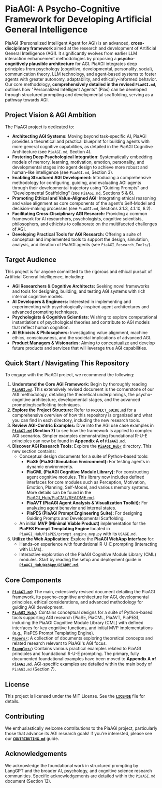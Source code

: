 # PiaAGI: A Psycho-Cognitive Framework for Developing Artificial General Intelligence

PiaAGI (Personalized Intelligent Agent for AGI) is an advanced, **cross-disciplinary framework** aimed at the research and development of Artificial General Intelligence (AGI). It significantly evolves from earlier LLM interaction enhancement methodologies by proposing a **psycho-cognitively plausible architecture** for AGI. PiaAGI integrates deep principles from psychology (cognitive, developmental, personality, social), communication theory, LLM technology, and agent-based systems to foster agents with greater autonomy, adaptability, and ethically-informed behavior. Our core methodology, **comprehensively detailed in the revised `PiaAGI.md`**, outlines how "Personalized Intelligent Agents" (Pias) can be developed through structured prompting and developmental scaffolding, serving as a pathway towards AGI.

## Project Vision & AGI Ambition

The PiaAGI project is dedicated to:

*   **Architecting AGI Systems:** Moving beyond task-specific AI, PiaAGI provides a theoretical and practical blueprint for building agents with more general cognitive capabilities, as detailed in the PiaAGI Cognitive Architecture (see `PiaAGI.md`, Section 4).
*   **Fostering Deep Psychological Integration:** Systematically embedding models of memory, learning, motivation, emotion, personality, and developmental stages into agent design to achieve more robust and human-like intelligence (see `PiaAGI.md`, Section 3).
*   **Enabling Structured AGI Development:** Introducing a comprehensive methodology for configuring, guiding, and evaluating AGI agents through their developmental trajectory using "Guiding Prompts" and "Developmental Scaffolding" (see `PiaAGI.md`, Sections 5 & 6).
*   **Promoting Ethical and Value-Aligned AGI:** Integrating ethical reasoning and value alignment as core components of the agent's Self-Model and decision-making processes (see `PiaAGI.md`, Sections 3.1.3, 4.1.10, 8.2).
*   **Facilitating Cross-Disciplinary AGI Research:** Providing a common framework for AI researchers, psychologists, cognitive scientists, philosophers, and ethicists to collaborate on the multifaceted challenges of AGI.
*   **Developing Practical Tools for AGI Research:** Offering a suite of conceptual and implemented tools to support the design, simulation, analysis, and iteration of PiaAGI agents (see `PiaAGI_Research_Tools/`).

## Target Audience

This project is for anyone committed to the rigorous and ethical pursuit of Artificial General Intelligence, including:

*   **AGI Researchers & Cognitive Architects:** Seeking novel frameworks and tools for designing, building, and testing AGI systems with rich internal cognitive models.
*   **AI Developers & Engineers:** Interested in implementing and experimenting with psychologically-inspired agent architectures and advanced prompting techniques.
*   **Psychologists & Cognitive Scientists:** Wishing to explore computational instantiations of psychological theories and contribute to AGI models that reflect human cognition.
*   **AI Ethicists & Philosophers:** Investigating value alignment, machine ethics, consciousness, and the societal implications of advanced AGI.
*   **Product Managers & Visionaries:** Aiming to conceptualize and develop future products and services that will leverage true AGI capabilities.

## Quick Start / Navigating This Repository

To engage with the PiaAGI project, we recommend the following:

1.  **Understand the Core AGI Framework:** Begin by thoroughly reading **[`PiaAGI.md`](PiaAGI.md)**. This extensively revised document is the cornerstone of our AGI methodology, detailing the theoretical underpinnings, the psycho-cognitive architecture, developmental stages, and the advanced prompting/scaffolding techniques.
2.  **Explore the Project Structure:** Refer to **[`PROJECT_GUIDE.md`](PROJECT_GUIDE.md)** for a comprehensive overview of how this repository is organized and what you can find in each directory, including the new research tools.
3.  **Review AGI-Centric Examples:** Dive into the AGI use case examples in **[`PiaAGI.md`](PiaAGI.md) (Section 7)** to see how the framework is applied to complex AGI scenarios. Simpler examples demonstrating foundational R-U-E principles can now be found in **Appendix A of `PiaAGI.md`**.
4.  **Discover AGI Research Tools:** Explore the **[`PiaAGI_Hub/`](PiaAGI_Hub/)** directory. This new section contains:
    *   Conceptual design documents for a suite of Python-based tools:
        *   **PiaSE (PiaAGI Simulation Environment):** For testing agents in dynamic environments.
        *   **PiaCML (PiaAGI Cognitive Module Library):** For constructing agent cognitive modules. This library now includes defined interfaces for core modules such as Perception, Motivation, Emotion, Planning, Self-Model, and various memory systems. More details can be found in the [PiaAGI_Hub/PiaCML/README.md](PiaAGI_Hub/PiaCML/README.md).
        *   **PiaAVT (PiaAGI Agent Analysis & Visualization Toolkit):** For analyzing agent behavior and internal states.
        *   **PiaPES (PiaAGI Prompt Engineering Suite):** For designing Guiding Prompts and Developmental Scaffolding.
    *   An initial **MVP (Minimal Viable Product)** implementation for the **PiaPES Prompt Templating Engine** located in `PiaAGI_Hub/PiaPES/prompt_engine_mvp.py` with its `USAGE.md`.
5. **Utilize the Web Application:** Explore the **PiaAGI WebApp Interface** for:
    *   Hands-on experience with foundational R-U-E prompting (interacting with LLMs).
    *   Interactive exploration of the PiaAGI Cognitive Module Library (CML) modules.
    Start by reading the setup and deployment guide in **[`PiaAGI_Hub/WebApp/README.md`](PiaAGI_Hub/WebApp/README.md)**.

## Core Components

*   **[`PiaAGI.md`](PiaAGI.md):** The main, extensively revised document detailing the PiaAGI framework, its psycho-cognitive architecture for AGI, developmental principles, ethical considerations, and advanced methodology for guiding AGI development.
*   **[`PiaAGI_Hub/`](PiaAGI_Hub/):** Contains conceptual designs for a suite of Python-based tools supporting AGI research (PiaSE, PiaCML, PiaAVT, PiaPES), including the PiaAGI Cognitive Module Library (CML) with defined interfaces for key cognitive functions, and initial MVP implementations (e.g., PiaPES Prompt Templating Engine).
*   **[`Papers/`](Papers/):** A collection of documents exploring theoretical concepts and related research relevant to PiaAGI's AGI focus.
*   **[`Examples/`](Examples/):** Contains various practical examples related to PiaAGI principles and foundational R-U-E prompting. The primary, fully documented foundational examples have been moved to **Appendix A of `PiaAGI.md`**. AGI-specific examples are detailed within the main body of `PiaAGI.md` (Section 7).

## License

This project is licensed under the MIT License. See the **[`LICENSE`](LICENSE)** file for details.

## Contributing

We enthusiastically welcome contributions to the PiaAGI project, particularly those that advance its AGI research goals! If you're interested, please see our **[`CONTRIBUTING.md`](CONTRIBUTING.md)** guide.

## Acknowledgements

We acknowledge the foundational work in structured prompting by LangGPT and the broader AI, psychology, and cognitive science research communities. Specific acknowledgements are detailed within the `PiaAGI.md` document (Section 12).

